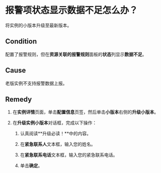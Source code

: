 # 报警项状态显示数据不足怎么办？

将实例的小版本升级至最新版本。

## Condition

配置了报警规则，但在**资源关联的报警规则**面板的**状态**列显示**数据不足**。

## Cause

老版实例不支持报警数据上报。

## Remedy

1.  在**实例详情**页面，单击**配置信息**页签，然后单击**小版本**右侧的**升级小版本**。

2.  在**升级实例小版本**对话框，完成以下操作：

    1.  认真阅读**升级必读！**中的内容。

    2.  在**紧急联系人**文本框，输入您的姓名。

    3.  在**紧急联系电话**文本框，输入您的紧急联系电话。

    4.  单击**确定**。



